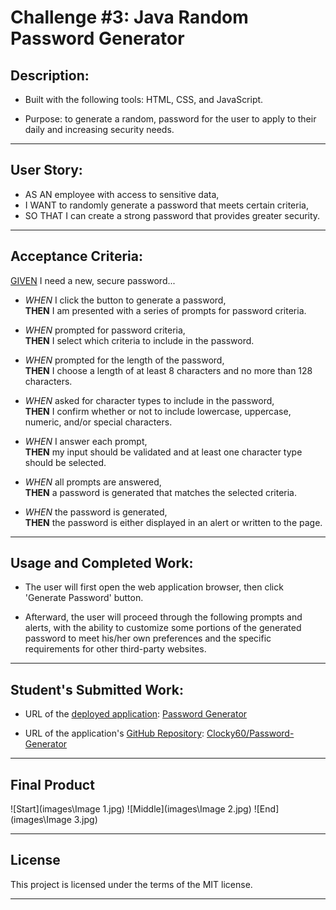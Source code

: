 # Challenge #3: Java Random Password Generator

## Description:

* Built with the following tools: HTML, CSS, and JavaScript.

* Purpose: to generate a random, password for the user to apply to their daily and increasing security needs. 

___

## User Story:
* AS AN employee with access to sensitive data,
* I WANT to randomly generate a password that meets certain criteria,
* SO THAT I can create a strong password that provides greater security.
___

## Acceptance Criteria:

<u>GIVEN</u> I need a new, secure password...

* <i>WHEN</i> I click the button to generate a password,
 <br><b>THEN</b>  I am presented with a series of prompts for password criteria.

* <i>WHEN</i> prompted for password criteria,
 <br><b>THEN</b>  I select which criteria to include in the password.

* <i>WHEN</i> prompted for the length of the password,
 <br><b>THEN</b>  I choose a length of at least 8 characters and no more than 128 characters.

* <i>WHEN</i> asked for character types to include in the password,
 <br><b>THEN</b>  I confirm whether or not to include lowercase, uppercase, numeric, and/or special characters.

* <i>WHEN</i> I answer each prompt,
 <br><b>THEN</b>  my input should be validated and at least one character type should be selected.

* <i>WHEN</i> all prompts are answered,
 <br><b>THEN</b>  a password is generated that matches the selected criteria.

* <i>WHEN</i> the password is generated,
 <br><b>THEN</b>  the password is either displayed in an alert or written to the page.

___

## Usage and Completed Work:

* The user will first open the web application browser, then click 'Generate Password' button. 

* Afterward, the user will proceed through the following prompts and alerts, with the ability to customize some portions of the generated password to meet his/her own preferences and the specific requirements for other third-party websites.

___

## Student's Submitted Work:

* URL of the <u>deployed application</u>: [Password Generator](https://clochstampfor60.github.io/Password-Generator/)


* URL of the application's <u>GitHub Repository</u>: [Clocky60/Password-Generator](https://github.com/CLochstampfor60/Password-Generator)

___

## Final Product

![Start](images\Image 1.jpg)
![Middle](images\Image 2.jpg)
![End](images\Image 3.jpg)
___

## License
This project is licensed under the terms of the MIT license.

***

